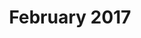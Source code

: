---
title: February 2017
showTitle: true
showOnHomepage: true
image: /img/drawings/greeneye.jpg
materials: pencil, blending stump, colored pencils
description:
---